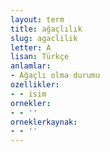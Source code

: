 ```yaml
---
layout: term
title: ağaçlılık
slug: agaclilik
letter: A
lisan: Türkçe
anlamlar:
- Ağaçlı olma durumu
ozellikler:
- - isim
ornekler:
- - ''
orneklerkaynak:
- - ''
---
```

